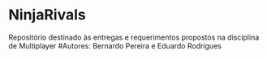 # NinjaRivals
Repositório destinado às entregas e requerimentos propostos na disciplina de Multiplayer
#Autores: Bernardo Pereira e Eduardo Rodrigues

